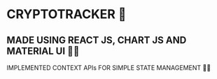 # CRYPTOTRACKER 👛

## MADE USING REACT JS, CHART JS AND MATERIAL UI 🙌💡

IMPLEMENTED CONTEXT APIs FOR  SIMPLE STATE MANAGEMENT 🚀🏁

 
